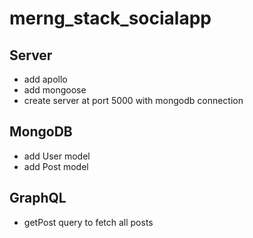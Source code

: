 # merng_stack_socialapp

## Server

  - add apollo
  - add mongoose
  - create server at port 5000 with mongodb connection

## MongoDB

  - add User model
  - add Post model

## GraphQL

  - getPost query to fetch all posts